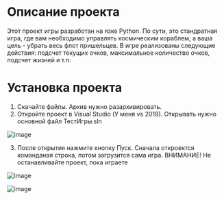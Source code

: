 # Описание проекта
Этот проект игры разработан на язке Python. По сути, это стандратная игра, где вам необходимо управлять космическим кораблем, а ваша цель - убрать весь флот пришельцев.
В игре реализованы следующие действия: подсчет текущих очков, максимальное количество очков, подсчет жизней и т.п.

# Установка проекта
1. Скачайте файлы. Архив нужно разархивировать.
2. Откройте проект в Visual Studio (У меня vs 2019). Открывать нужно основной файл ТестИгры.sln

![image](https://github.com/IvanovaAlina/PythonGame/assets/22053336/a6b80619-fa93-41d8-9bf6-68bec5575755)

3. После открытия нажмите кнопку Пуск. Сначала откроектся команданая строка, потом загрузится сама игра. 
ВНИМАНИЕ! Не останавливайте проект, пока играете

![image](https://github.com/IvanovaAlina/PythonGame/assets/22053336/494e64b2-25b5-4395-bff7-4e785e612360)

![image](https://github.com/IvanovaAlina/PythonGame/assets/22053336/f7c4710b-e1a2-4f7b-9e00-2680b5f0ab67)
